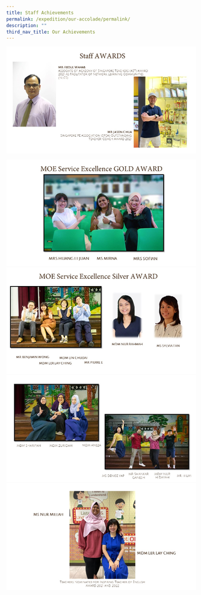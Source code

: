 ```yaml
---
title: Staff Achievements
permalink: /expedition/our-accolade/permalink/
description: ""
third_nav_title: Our Achievements
---
```

![](/images/Expedition/slide11.jpg)

![](/images/Expedition/slide2.JPG)
![](/images/Expedition/slide3.JPG)
![](/images/Expedition/slide4.JPG)
![](/images/Expedition/slide5.JPG)